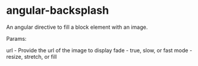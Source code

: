 angular-backsplash
=================

An angular directive to fill a block element with an image.

Params:

url - Provide the url of the image to display
fade - true, slow, or fast
mode - resize, stretch, or fill
